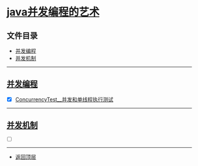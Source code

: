 
# [java并发编程的艺术](../README.md)

## 文件目录

- [并发编程](#并发编程)
- [并发机制](#并发机制)

----------------

## [并发编程](programming/src/main/java/com/cpucode)


- [x] [ConcurrencyTest__并发和单线程执行测试](programming/src/main/java/com/cpucode/concurrency/ConcurrencyTest.java)


----------------

## [并发机制](mechanism/src/main/java/com/cpucode)


- [ ] [](mechanism/src/main/java/com/cpucode/sparse//SparseArray.java)


---------------------



- [返回顶层](../README.md)
